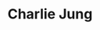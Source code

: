 ---
title: 'Charlie Jung'
image: '/images/team/charlie4.jpg'
alumni: 'yes'
active: 'no'
jobtitle: 'Social and Tutoring Branch'
email: 'charlie4@illinois.edu'
linkedinurl: 'https://www.linkedin.com/in/charliecjung'
---